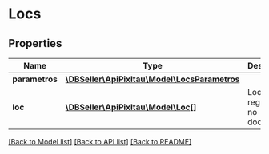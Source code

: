 # Locs

## Properties
Name | Type | Description | Notes
------------ | ------------- | ------------- | -------------
**parametros** | [**\DBSeller\ApiPixItau\Model\LocsParametros**](LocsParametros.md) |  | [optional] 
**loc** | [**\DBSeller\ApiPixItau\Model\Loc[]**](Loc.md) | Locations registrados no documento | 

[[Back to Model list]](../../README.md#documentation-for-models) [[Back to API list]](../../README.md#documentation-for-api-endpoints) [[Back to README]](../../README.md)

